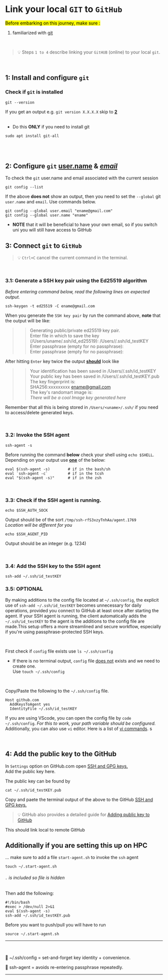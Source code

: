 # Link your local `GIT`  to    `GitHub`

<mark>Before embarking on this journey, make sure :</mark>
<!-- 1. to have [SSH](/BASIC_cluster/BASIC_amarel_rutgers.md#specify-ssh-details) configured.  -->
1. familiarized with [git](/BASIC_git.md)  

<br>

> :bulb: Steps `1 to 4` describe linking your `GitHUB` (online) to your local `git`. 

<br>


## 1: Install and configure `git`

###  Check if `git` is installed 
```
git --version
```
If you get an output e.g. `git version X.X.X.X` skip to **[2]()**  
<br>

- Do this **ONLY** if you need to install git
```
sudo apt install git-all
```

<br><br>
## 2: Configure `git` <u>user.name</u> & <u>*email*</u>

To check the `git` user.name and email associated with the current session
```
git config --list 
```  
If the above **does not** show an output, then you need to set the `--global`  git  `user.name` and `email`. Use commands below. 
```
git config --global user.email "ename@gmail.com"
git config --global user.name "ename"
```  
- **NOTE** that it will be beneficial to have your own email, so if you switch uni you will still have access to GitHub  


## 3: Connect `git` to `GitHub`
> :bulb: `Ctrl+C`  cancel the current command in the terminal.  

<br>

### 3.1: Generate a SSH key pair using the Ed25519 algorithm
*Before entering command below, read the following lines on expected output.* 
```
ssh-keygen -t ed25519 -C ename@gmail.com
```

When you generate the `SSH key pair` by run the command above, **note** that the output will be like:  

>> Generating public/private ed25519 key pair.  
>> Enter file in which to save the key (/Users/uname/.ssh/id_ed25519): /Users/<uname>/.ssh/id_testKEY  
>> Enter passphrase (empty for no passphrase):  <skip for tutorial>   
>> Enter passphrase (empty for no passphrase):  <skip for tutorial>   

After hitting `Enter` key twice the output <u>**should**</u> look like 

>> Your identification has been saved in /Users/<uname>/.ssh/id_testKEY  
>> Your public key has been saved in /Users/<uname>/.ssh/id_testKEY.pub  
>> The key fingerprint is:  
>> SHA256:xxxxxxxxx ename@gmail.com  
>> The key's randomart image is:  
>> *There will be a cool Image key generated here*

Remember that all this is being stored in `/Users/<uname>/.ssh/` if you need to access/delete generated keys.



<br>

### 3.2: Invoke the SSH agent  
```
ssh-agent -s
```  
Before running the command **below** check your shell using `echo $SHELL`.   
Depending on your output use <u>**one**</u> of the below:  
```
eval $(ssh-agent -s)        # if in the bash/sh
eval `ssh-agent -c`         # if in the tcsh
eval "$(ssh-agent -s)"      # if in the zsh
```

<br>

### 3.3: Check if the SSH agent is running.
```
echo $SSH_AUTH_SOCK
```
Output should be of the sort  `/tmp/ssh-rfS3xzyTnhAa/agent.1769`  
*Location will be different for you*

```
echo $SSH_AGENT_PID
```
Output should be an integer (e.g. 1234)

<br>

### 3.4: Add the SSH key to the SSH agent
```
ssh-add ~/.ssh/id_testKEY
```  



 
### 3.5: OPTIONAL     
By making additions to the config file located at `~/.ssh/config`, the explicit use of `ssh-add ~/.ssh/id_testKEY` becomes unnecessary for daily operations, provided you connect to GitHub at least once after starting the agent. If your SSH agent is running, the client automatically adds the `~/.ssh/id_testKEY` to the agent is the additions to the config file are made.This setup offers a more streamlined and secure workflow, especially if you're using passphrase-protected SSH keys.

<br>

First check if `config` file exists use `ls ~/.ssh/config`  
- If there is no terminal output, `config` file <u>does not</u> exists and we need to create one.   
Use `touch ~/.ssh/config`  

<br>

Copy/Paste the following to the `~/.ssh/config` file. 
```
Host github.com
  AddKeysToAgent yes
  IdentityFile ~/.ssh/id_testKEY
```

If you are using VScode, you can open the config file by `code ~/.ssh/config`. *For this to work, your path variable should be configured.*
Additionally, you can also use `vi` editor. Here is a list of [vi commands](https://www.cs.colostate.edu/helpdocs/vi.html).  s  

<br>

## 4: Add the public key to the GitHub
In `Settings` option on GitHub.com open [SSH and GPG keys.](https://github.com/settings/keys)  
Add the public key here.   

The public key can be found by
```
cat ~/.ssh/id_testKEY.pub
```

Copy and paete the terminal output of the above to the GitHub [SSH and GPG keys.](https://github.com/settings/keys)  

> :bulb: GitHub also provides a detailed guide for [Adding public key to GitHub](https://docs.github.com/en/authentication/connecting-to-github-with-ssh/adding-a-new-ssh-key-to-your-github-account) 

This should link local to remote GitHub


## Additionally if you are setting this up on HPC
... make sure to add a file `start-agent.sh` to invoke the `ssh` agent
```
touch ~/.start-agent.sh
```
###### `.` is included so file is hidden

Then add the following:

```
#!/bin/bash
#exec > /dev/null 2>&1
eval $(ssh-agent -s)
ssh-add ~/.ssh/id_testKEY.pub
```
Before you want to push/pull you will have to run  
```
source ~/.start-agent.sh
```


---
<br>

🔧 ~/.ssh/config = set-and-forget key identity + convenience.

🔐 ssh-agent = avoids re-entering passphrase repeatedly.


---

<br><br><br>
